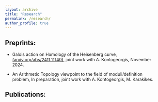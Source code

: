 ```yaml
---
layout: archive
title: "Research"
permalink: /research/
author_profile: true
---
```



## Preprints:

* Galois action on Homology of the Heisenberg curve, <a href="https://arxiv.org/abs/2411.11140">(arxiv.org/abs/2411.11140),</a> joint work with A. Kontogeorgis, November 2024. 

* An Arithmetic Topology viewpoint to the field of moduli/definition problem, In preparation, joint work with A. Kontogeorgis, M. Karakikes. 

## Publications:
